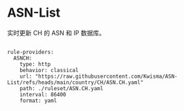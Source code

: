 
# ASN-List

实时更新 CH 的 ASN 和 IP 数据库。

<pre><code class="language-javascript">
rule-providers:
  ASNCH:
    type: http
    behavior: classical
    url: "https://raw.githubusercontent.com/Kwisma/ASN-List/refs/heads/main/country/CH/ASN.CH.yaml"
    path: ./ruleset/ASN.CH.yaml
    interval: 86400
    format: yaml
</code></pre>